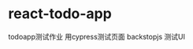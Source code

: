 <!-- Please do not edit this file. Edit the `blah` field in the `package.json` instead. If in doubt, open an issue. -->


# react-todo-app
todoapp测试作业 
用cypress测试页面
backstopjs 测试UI

